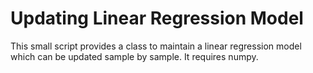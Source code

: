 # Updating Linear Regression Model

This small script provides a class to maintain a linear regression model which can be updated sample by sample.
It requires numpy.
